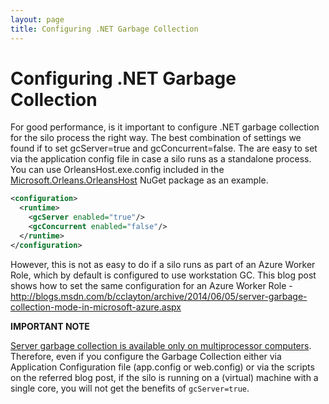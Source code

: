 ```yaml
---
layout: page
title: Configuring .NET Garbage Collection
---
```


# Configuring .NET Garbage Collection

For good performance, is it important to configure .NET garbage collection for the silo process the right way. The best combination of settings we found if to set gcServer=true and gcConcurrent=false. The are easy to set via the application config file in case a silo runs as a standalone process. You can use OrleansHost.exe.config included in the [Microsoft.Orleans.OrleansHost](https://www.nuget.org/packages/Microsoft.Orleans.OrleansHost/) NuGet package as an example.

``` xml
<configuration>
  <runtime>
    <gcServer enabled="true"/>
    <gcConcurrent enabled="false"/>
  </runtime>
</configuration>
```

However, this is not as easy to do if a silo runs as part of an Azure Worker Role, which by default is configured to use workstation GC. This blog post shows how to set the same configuration for an Azure Worker Role -  http://blogs.msdn.com/b/cclayton/archive/2014/06/05/server-garbage-collection-mode-in-microsoft-azure.aspx

**IMPORTANT NOTE**

[Server garbage collection is available only on multiprocessor computers](https://msdn.microsoft.com/en-us/library/system.runtime.gcsettings.isservergc(v=vs.110).aspx). Therefore,
even if you configure the Garbage Collection either via Application Configuration file (app.config or web.config) or via the scripts on the referred blog post, if the silo is running on a (virtual) machine with a single core, you will not get the benefits of `gcServer=true`.
